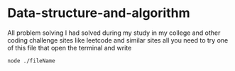 # Data-structure-and-algorithm
All problem solving I had solved during my study in my college and other coding challenge sites like leetcode and similar sites
all you need to try one of this file that open the terminal and write 
```
node ./fileName 
```
